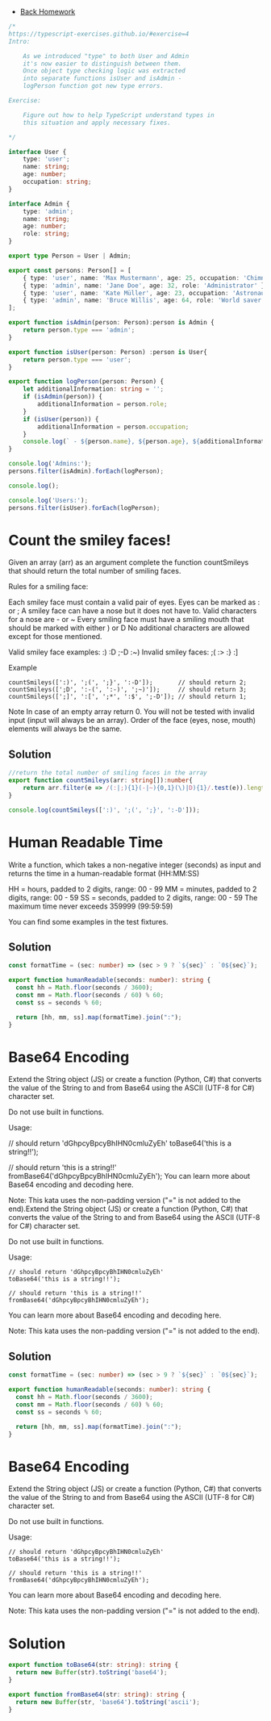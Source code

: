 - [Back Homework](../Homework.md)
```typescript
/*
https://typescript-exercises.github.io/#exercise=4
Intro:

    As we introduced "type" to both User and Admin
    it's now easier to distinguish between them.
    Once object type checking logic was extracted
    into separate functions isUser and isAdmin -
    logPerson function got new type errors.

Exercise:

    Figure out how to help TypeScript understand types in
    this situation and apply necessary fixes.

*/

interface User {
    type: 'user';
    name: string;
    age: number;
    occupation: string;
}

interface Admin {
    type: 'admin';
    name: string;
    age: number;
    role: string;
}

export type Person = User | Admin;

export const persons: Person[] = [
    { type: 'user', name: 'Max Mustermann', age: 25, occupation: 'Chimney sweep' },
    { type: 'admin', name: 'Jane Doe', age: 32, role: 'Administrator' },
    { type: 'user', name: 'Kate Müller', age: 23, occupation: 'Astronaut' },
    { type: 'admin', name: 'Bruce Willis', age: 64, role: 'World saver' }
];

export function isAdmin(person: Person):person is Admin {
    return person.type === 'admin';
}

export function isUser(person: Person) :person is User{
    return person.type === 'user';
}

export function logPerson(person: Person) {
    let additionalInformation: string = '';
    if (isAdmin(person)) {
        additionalInformation = person.role;
    }
    if (isUser(person)) {
        additionalInformation = person.occupation;
    }
    console.log(` - ${person.name}, ${person.age}, ${additionalInformation}`);
}

console.log('Admins:');
persons.filter(isAdmin).forEach(logPerson);

console.log();

console.log('Users:');
persons.filter(isUser).forEach(logPerson);
```

# Count the smiley faces!

Given an array (arr) as an argument complete the function countSmileys that should return the total number of smiling faces.

Rules for a smiling face:

Each smiley face must contain a valid pair of eyes. Eyes can be marked as : or ;
A smiley face can have a nose but it does not have to. Valid characters for a nose are - or ~
Every smiling face must have a smiling mouth that should be marked with either ) or D
No additional characters are allowed except for those mentioned.

Valid smiley face examples: :) :D ;-D :~)
Invalid smiley faces: ;( :> :} :]

Example
```
countSmileys([':)', ';(', ';}', ':-D']);       // should return 2;
countSmileys([';D', ':-(', ':-)', ';~)']);     // should return 3;
countSmileys([';]', ':[', ';*', ':$', ';-D']); // should return 1;
```
Note
In case of an empty array return 0. You will not be tested with invalid input (input will always be an array). Order of the face (eyes, nose, mouth) elements will always be the same.

## Solution
```typescript
//return the total number of smiling faces in the array
export function countSmileys(arr: string[]):number{
    return arr.filter(e => /(:|;){1}(-|~){0,1}(\)|D){1}/.test(e)).length;
}

console.log(countSmileys([':)', ';(', ';}', ':-D']));
```

# Human Readable Time
Write a function, which takes a non-negative integer (seconds) as input and returns the time in a human-readable format (HH:MM:SS)

HH = hours, padded to 2 digits, range: 00 - 99
MM = minutes, padded to 2 digits, range: 00 - 59
SS = seconds, padded to 2 digits, range: 00 - 59
The maximum time never exceeds 359999 (99:59:59)

You can find some examples in the test fixtures.

## Solution
```typescript
const formatTime = (sec: number) => (sec > 9 ? `${sec}` : `0${sec}`);

export function humanReadable(seconds: number): string {
  const hh = Math.floor(seconds / 3600);
  const mm = Math.floor(seconds / 60) % 60;
  const ss = seconds % 60;

  return [hh, mm, ss].map(formatTime).join(":");
}
```

# Base64 Encoding

Extend the String object (JS) or create a function (Python, C#) that converts the value of the String to and from Base64 using the ASCII (UTF-8 for C#) character set.

Do not use built in functions.

Usage:

// should return 'dGhpcyBpcyBhIHN0cmluZyEh'
toBase64('this is a string!!');

// should return 'this is a string!!'
fromBase64('dGhpcyBpcyBhIHN0cmluZyEh'); 
You can learn more about Base64 encoding and decoding here.

Note: This kata uses the non-padding version ("=" is not added to the end).Extend the String object (JS) or create a function (Python, C#) that converts the value of the String to and from Base64 using the ASCII (UTF-8 for C#) character set.

Do not use built in functions.

Usage:
```
// should return 'dGhpcyBpcyBhIHN0cmluZyEh'
toBase64('this is a string!!');

// should return 'this is a string!!'
fromBase64('dGhpcyBpcyBhIHN0cmluZyEh'); 
```
You can learn more about Base64 encoding and decoding here.

Note: This kata uses the non-padding version ("=" is not added to the end).

## Solution
```typescript
const formatTime = (sec: number) => (sec > 9 ? `${sec}` : `0${sec}`);

export function humanReadable(seconds: number): string {
  const hh = Math.floor(seconds / 3600);
  const mm = Math.floor(seconds / 60) % 60;
  const ss = seconds % 60;

  return [hh, mm, ss].map(formatTime).join(":");
}
```

# Base64 Encoding

Extend the String object (JS) or create a function (Python, C#) that converts the value of the String to and from Base64 using the ASCII (UTF-8 for C#) character set.

Do not use built in functions.

Usage:
```
// should return 'dGhpcyBpcyBhIHN0cmluZyEh'
toBase64('this is a string!!');

// should return 'this is a string!!'
fromBase64('dGhpcyBpcyBhIHN0cmluZyEh'); 
```

You can learn more about Base64 encoding and decoding here.

Note: This kata uses the non-padding version ("=" is not added to the end).

# Solution
```typescript
export function toBase64(str: string): string {
  return new Buffer(str).toString('base64');
}

export function fromBase64(str: string): string {
  return new Buffer(str, 'base64').toString('ascii');
}
```